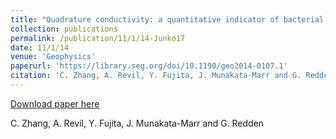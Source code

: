 ```yaml
---
title: "Quadrature conductivity: a quantitative indicator of bacterial abundance in porous media"
collection: publications
permalink: /publication/11/1/14-Junko17
date: 11/1/14
venue: 'Geophysics'
paperurl: 'https://library.seg.org/doi/10.1190/geo2014-0107.1'
citation: 'C. Zhang, A. Revil, Y. Fujita, J. Munakata-Marr and G. Redden'
---
```


<a href='https://library.seg.org/doi/10.1190/geo2014-0107.1'>Download paper here</a>

 C. Zhang, A. Revil, Y. Fujita, J. Munakata-Marr and G. Redden